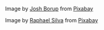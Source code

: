 Image by <a href="https://pixabay.com/users/joshborup-5103444/?utm_source=link-attribution&utm_medium=referral&utm_campaign=image&utm_content=2429746">Josh Borup</a> from <a href="https://pixabay.com//?utm_source=link-attribution&utm_medium=referral&utm_campaign=image&utm_content=2429746">Pixabay</a>

Image by <a href="https://pixabay.com/users/raphaelsilva-4702998/?utm_source=link-attribution&utm_medium=referral&utm_campaign=image&utm_content=3384019">Raphael Silva</a> from <a href="https://pixabay.com//?utm_source=link-attribution&utm_medium=referral&utm_campaign=image&utm_content=3384019">Pixabay</a>